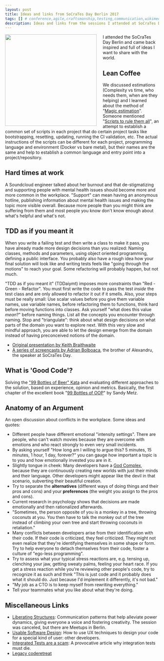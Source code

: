 ```yaml
---
layout: post
title: Ideas and links from SoCraTes Day Berlin 2017
tags: [] # conference,agile,craftsmanship,testing,communication,wikimedia
description: Ideas and links from the sessions I attended at SoCraTes Day 2017 in Berlin.
---
```

<a href="/assets/images/posts/schedule_socrates_day_berlin_2017.jpg" class="image-link" style="float:left;padding-right:20px"><img src="/assets/images/posts/schedule_socrates_day_berlin_2017.jpg" width="300" height="300"></a>
I attended the SoCraTes Day Berlin and came back inspired and full of ideas I want to share with the world.


## Lean Coffee
We discussed estimations (Complexity vs time, who needs them, when are they helping) and I learned about the method of "[Magic estimation](http://www.barryovereem.com/magic-estimation/)". Someone mentioned "[Scripts to rule them all](https://github.com/github/scripts-to-rule-them-all)", an attempt to establish a common set of scripts in each project that do certain project tasks like bootstrapping, resetting, updating, running the CI validation, etc. The actual instructions of the  scripts can be different for each project, programming language and environment (Docker vs bare metal), but their names are the same and help to establish a common language and entry point into a project/repository.

## Hard times at work
A Soundcloud engineer talked about her burnout and that de-stigmatizing and supporting people with mental health issues should become more and more common in the workplace. "Support" can mean having an anonymous hotline, publishing information about mental health issues and making the topic more visible overall. Because more people than you might think are suffering from them and most people you know don't know enough about what's helpful and what's not.

## TDD as if you meant it
When you write a failing test and then write a class to make it pass, you have already made more design decisions than you realized: Naming classes, methods and parameters, using object oriented programming, defining a public interface. You probably also have a rough idea how your final solution will look like and writing tests feels like "going through the motions" to reach your goal. Some refactoring will probably happen, but not much.

"TDD as if you meant it" (TDDaiymt) imposes more constraints than "Red - Green - Refactor". You must first write the code to pass the test *inside* the test class and are only allowed to refactor it out if it smells. Also, your steps must be really small: Use scalar values before you give them variable names, use variable names, before refactoring them to functions, think hard before moving functions into classes. Ask yourself "what does this value *mean*?" before naming things. List all the concepts you encounter through naming. Stop and "triangulate": think about what design decisions on what parts of the domain you want to explore next. With this very slow and mindful approach, you are able to let the design emerge from the domain instead of having preconceived notions of the domain.

* [Original presentation by Keith Braithwaite](https://www.infoq.com/presentations/TDD-as-if-You-Meant-It)
* [A series of screencasts by Adrian Bolboaca](http://blog.adrianbolboaca.ro/2017/08/tdd-as-if-you-meant-it-think-red-green-refactor-episode-1/), the brother of Alexandru, the speaker at SoCraTes Day.

## What is 'Good Code'?
Solving the ["99 Bottles of Beer" Kata](https://www.codewars.com/kata/52a723508a4d96c6c90005ba) and evaluating different approaches to the solution, based on experience, opinion and metrics. Basically, the first chapter of the excellent book "[99 Bottles of OOP](https://www.sandimetz.com/99bottles/)" by Sandy Metz.

## Anatomy of an Argument
An open discussion about conflicts in the workplace. Some ideas and quotes:

* Different people have different emotional "intensity settings". There are people, who can't watch movies because they are overcome with emotions and who react strongly to even very small incidents.
* By asking yourself "How long am I willing to argue this? 5 minutes, 15 minutes, 1 hour, 1 day, forever?" you can gauge how important a topic is to you and how emotionally invested you are in it.
* Slightly tongue in cheek: Many developers have a [God Complex](https://en.wikipedia.org/wiki/God_complex), because they are continuously creating new worlds with just their minds and their language. Other developers might appear like the devil in that scenario, subverting their beautiful creation.
* Try to separate the **alternatives** (different ways of doing things and their pros and cons) and your **preferences** (the weight you assign to the pros and cons).
* Current research in psychology shows that decisions are made emotionally and then rationalized afterwards.
* "Sometimes, the person opposite of you is a monkey in a tree, throwing coconuts at you. You then have to talk the monkey out of the tree instead of climbing your own tree and start throwing coconuts in retaliation."
* Many conflicts between developers arise from their identification with their code. If their code is criticized, they feel criticized. They might not even realize that they're identifying themselves in some shape or form. Try to help everyone to detach themselves from their code, foster a culture of "ego-less programming".
* Try to assess what your typical stress reactions are, e.g. tensing up, clenching your jaw, getting sweaty palms, feeling your heart race. If you get a stress reaction while you're  reviewing other people's code, try to recognize it as such and think "This is just code and it probably does what it should do. Just because I'd implement it differently, it's not bad."
* "My job as a CTO is to keep myself from rewriting everything."
* Tell your teammates what you like about what they're doing.

## Miscellaneous Links
* [Liberating Structures](http://www.liberatingstructures.com): Communication patterns that help alleviate power dynamics, giving everyone a voice and fostering creativity. The session was canceled, but there are Meetups in Berlin.
* [Usable Software Design](https://leanpub.com/usablesoftwaredesign/): How to use UX techniques to design your code for a special kind of user: other developers.
* [Integrated Tests are a scam](http://blog.thecodewhisperer.com/permalink/integrated-tests-are-a-scam): A provocative article why integration tests must die.
* [Legacy coderetreat](http://blog.adrianbolboaca.ro/2014/04/legacy-coderetreat/)
